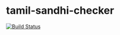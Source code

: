 # tamil-sandhi-checker
[![Build Status](https://travis-ci.org/Ezhil-Language-Foundation/tamil-sandhi-checker.png)](https://travis-ci.org/Ezhil-Language-Foundation/tamil-sandhi-checker) 
